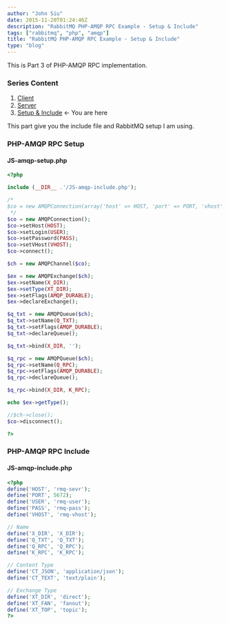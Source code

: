 ```yaml
---
author: "John Siu"
date: 2015-11-20T01:24:46Z
description: "RabbitMQ PHP-AMQP RPC Example - Setup & Include"
tags: ["rabbitmq", "php", "amqp"]
title: "RabbitMQ PHP-AMQP RPC Example - Setup & Include"
type: "blog"
---
```


This is Part 3 of PHP-AMQP RPC implementation.
<!--more-->

### Series Content

1. [Client](/blog/rabbitmq-php-amqp-rpc-example-client/)
2. [Server](/blog/rabbitmq-php-amqp-rpc-example-server/)
3. [Setup & Include](/blog/rabbitmq-php-amqp-rpc-example-setup-include/) <- You are here

This part give you the include file and RabbitMQ setup I am using.

### PHP-AMQP RPC Setup

#### JS-amqp-setup.php

```php
<?php

include (__DIR__ .'/JS-amqp-include.php');

/*
$co = new AMQPConnection(array('host' => HOST, 'port' => PORT, 'vhost' => VHOST, 'login' => USER, 'password' => PASS));
 */
$co = new AMQPConnection();
$co->setHost(HOST);
$co->setLogin(USER);
$co->setPassword(PASS);
$co->setVHost(VHOST);
$co->connect();

$ch = new AMQPChannel($co);

$ex = new AMQPExchange($ch);
$ex->setName(X_DIR);
$ex->setType(XT_DIR);
$ex->setFlags(AMQP_DURABLE);
$ex->declareExchange();

$q_txt = new AMQPQueue($ch);
$q_txt->setName(Q_TXT);
$q_txt->setFlags(AMQP_DURABLE);
$q_txt->declareQueue();

$q_txt->bind(X_DIR, '');

$q_rpc = new AMQPQueue($ch);
$q_rpc->setName(Q_RPC);
$q_rpc->setFlags(AMQP_DURABLE);
$q_rpc->declareQueue();

$q_rpc->bind(X_DIR, K_RPC);

echo $ex->getType();

//$ch->close();
$co->disconnect();

?>
```

### PHP-AMQP RPC Include

#### JS-amqp-include.php

```php
<?php
define('HOST', 'rmq-sevr');
define('PORT', 5672);
define('USER', 'rmq-user');
define('PASS', 'rmq-pass');
define('VHOST', 'rmq-vhost');

// Name
define('X_DIR', 'X_DIR');
define('Q_TXT', 'Q_TXT');
define('Q_RPC', 'Q_RPC');
define('K_RPC', 'K_RPC');

// Content Type
define('CT_JSON', 'application/json');
define('CT_TEXT', 'text/plain');

// Exchange Type
define('XT_DIR', 'direct');
define('XT_FAN', 'fanout');
define('XT_TOP', 'topic');
?>
```
